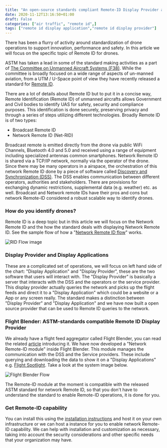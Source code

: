 ```yaml
---
title: "An open-source standards compliant Remote-ID Display Provider and Application"
date: 2020-11-12T13:16:50+01:00
draft: False
categories: ["air traffic", "remote id",]
tags: ["remote id display application","remote id display provider"]
---
```


There has been a flurry of activity around standardization of drone operations to support innovation, performance and safety. In this article we will focus on the specific topic of Remote ID for drones.

<!--more-->

ASTM has taken a lead in some of the standard making activities as a part of [The Committee on Unmanned Aircraft Systems (F38)](https://www.astm.org/industry/unmanned-aircraft-overview.html). While the committee is broadly focused on a wide range of aspects of un-manned aviation, from a UTM / U-Space point of view they have recently released a standard for [Remote ID](https://www.astm.org/Standards/F3411.htm).

There are a lot of details about Remote ID but to put it in a concise way, Remote Identification (Remote ID) of unmanned aircrafts allows Government and Civil bodies to identify UAS for safety, security and compliance purposes. This identification is done securely, preserving privacy and through a series of steps utilizing different technologies. Broadly Remote ID is of two types:

- Broadcast Remote ID
- Network Remote ID (Net-RID)

Broadcast remote is emitted directly from the drone via public WiFi Channels, Bluetooth 4.0 and 5.0 and received using a range of equipment including specialized antennas common smartphones. Network Remote ID is shared via a TCP/IP network, normally via the operator of the drone. Since there may be many operators in a airspace, the orchestration of this network Remote ID done by a piece of software called [Discovery and Synchronization (DSS)](https://github.com/interuss/dss). The DSS enables communication between different operators, authorities and stakeholders. There are provisions for exchanging dynamic restrictions, supplemental data (e.g. weather) etc. as well. Broadcast and Network remote IDs have their pros and cons but network Remote-ID considered a robust scalable way to identify drones.

### How do you identify drones?

Remote ID is a deep topic but in this article we will focus on the Network Remote ID and the how the standard deals with displaying Network Remote ID. See the sample flow of how a "[Network Remote ID flow](https://github.com/interuss/dss/blob/master/assets/generated/rid_display.png)" works.

![RID Flow image](/images/rid_display.png)

### Display Provider and Display Applications

These are a complicated set of operations, we will focus on left hand side of the chart: "Display Application" and "Display Provider", these are the two software that users will interact with. The "Display Provider" is basically a server that interacts with the DSS and the operators or the service provider. This display provider actually queries the network and picks up the flight feeds and direct it to a "Display Application" which could be a website or a App or any screen really. The standard makes a distinction between "Display Provider" and "Display Application" and we have now built a open source provider that can be used to Remote ID queries to the network.

### Flight Blender: ASTM-standards compatible Remote ID Display Provider

We already have a flight feed aggregator called Flight Blender, you can read the related [article](https://www.openskies.sh/articles/live-airtraffic-aggregation/) introducing it. We have now developed a "Network Remote-ID module" inside Flight Blender. This module manages the communication with the DSS and the Service providers. These include querying and downloading the data to show it on a "Display Applications" e.g. [Flight Spotlight](https://flightspotlight.com). Take a look at the system image below.

![Flight Blender Flow](/images/blender-public.png)

The Remote-ID module at the moment is compatible with the released ASTM standard for network Remote ID, so that you don't have to understand the standard to enable Remote-ID operations, it is done for you. 

### Get Remote-ID capability

You can install this using the [installation instructions](https://github.com/openskies-sh/flight-blender#installation) and host it on your own infrastructure or we can host a instance for you to enable network Remote-ID capability. We can help with installation and customization as necessary, taking into account the security considerations and other specific needs that your organization may have. 